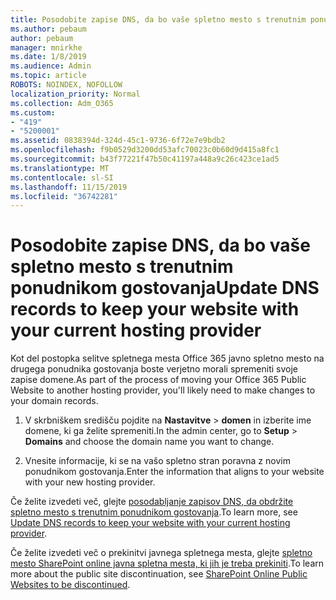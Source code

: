 ```yaml
---
title: Posodobite zapise DNS, da bo vaše spletno mesto s trenutnim ponudnikom gostovanja
ms.author: pebaum
author: pebaum
manager: mnirkhe
ms.date: 1/8/2019
ms.audience: Admin
ms.topic: article
ROBOTS: NOINDEX, NOFOLLOW
localization_priority: Normal
ms.collection: Adm_O365
ms.custom:
- "419"
- "5200001"
ms.assetid: 0838394d-324d-45c1-9736-6f72e7e9bdb2
ms.openlocfilehash: f9b0529d3200dd53afc70023c0b60d9d415a8fc1
ms.sourcegitcommit: b43f77221f47b50c41197a448a9c26c423ce1ad5
ms.translationtype: MT
ms.contentlocale: sl-SI
ms.lasthandoff: 11/15/2019
ms.locfileid: "36742281"
---
```

# <a name="update-dns-records-to-keep-your-website-with-your-current-hosting-provider"></a><span data-ttu-id="fdb06-102">Posodobite zapise DNS, da bo vaše spletno mesto s trenutnim ponudnikom gostovanja</span><span class="sxs-lookup"><span data-stu-id="fdb06-102">Update DNS records to keep your website with your current hosting provider</span></span>

<span data-ttu-id="fdb06-103">Kot del postopka selitve spletnega mesta Office 365 javno spletno mesto na drugega ponudnika gostovanja boste verjetno morali spremeniti svoje zapise domene.</span><span class="sxs-lookup"><span data-stu-id="fdb06-103">As part of the process of moving your Office 365 Public Website to another hosting provider, you'll likely need to make changes to your domain records.</span></span>
  
1. <span data-ttu-id="fdb06-104">V skrbniškem središču pojdite na **Nastavitve** \> **domen** in izberite ime domene, ki ga želite spremeniti.</span><span class="sxs-lookup"><span data-stu-id="fdb06-104">In the admin center, go to **Setup** \> **Domains** and choose the domain name you want to change.</span></span>

2. <span data-ttu-id="fdb06-105">Vnesite informacije, ki se na vašo spletno stran poravna z novim ponudnikom gostovanja.</span><span class="sxs-lookup"><span data-stu-id="fdb06-105">Enter the information that aligns to your website with your new hosting provider.</span></span>

<span data-ttu-id="fdb06-106">Če želite izvedeti več, glejte [posodabljanje zapisov DNS, da obdržite spletno mesto s trenutnim ponudnikom gostovanja](https://docs.microsoft.com/office365/admin/dns/update-dns-records-to-retain-current-hosting-provider).</span><span class="sxs-lookup"><span data-stu-id="fdb06-106">To learn more, see [Update DNS records to keep your website with your current hosting provider](https://docs.microsoft.com/office365/admin/dns/update-dns-records-to-retain-current-hosting-provider).</span></span>
  
<span data-ttu-id="fdb06-107">Če želite izvedeti več o prekinitvi javnega spletnega mesta, glejte [spletno mesto SharePoint online javna spletna mesta, ki jih je treba prekiniti](https://support.office.com/article/sharepoint-online-public-websites-to-be-discontinued-e86bfd2f-5c7d-446f-a430-7cfcc0130916).</span><span class="sxs-lookup"><span data-stu-id="fdb06-107">To learn more about the public site discontinuation, see [SharePoint Online Public Websites to be discontinued](https://support.office.com/article/sharepoint-online-public-websites-to-be-discontinued-e86bfd2f-5c7d-446f-a430-7cfcc0130916).</span></span>
